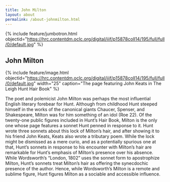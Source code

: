 ```yaml
---
title: John Milton
layout: about
permalink: /about-johnmilton.html
---
```

{% include feature/jumbotron.html objectid="https://hrc.contentdm.oclc.org/digital/iiif/p15878coll14/195/full/full/0/default.jpg" %}

## John Milton

{% include feature/image.html objectid="https://hrc.contentdm.oclc.org/digital/iiif/p15878coll14/195/full/full/0/default.jpg" width="25" caption="The page featuring John Keats in The Leigh Hunt Hair Book" %} 

The poet and polemicist John Milton was perhaps the most influential English literary forebear for Hunt. Although from childhood Hunt steeped himself in the works of the canonical giants Chaucer, Spenser, and Shakespeare, Milton was for him something of an idol (Roe 22). Of the twenty-one public figures included in Hunt’s Hair Book, Milton is the only one whose page features a sonnet Hunt penned in response to it. Hunt wrote three sonnets about this lock of Milton’s hair, and after showing it to his friend John Keats, Keats also wrote a tributary poem. While the lock might be dismissed as a mere curio, and as a potentially spurious one at that, Hunt’s sonnets in response to his encounter with Milton’s hair are remarkable for Hunt’s emphasis of Milton’s presence over his absence. While Wordsworth’s “London, 1802” uses the sonnet form to apostrophize Milton, Hunt’s sonnets treat Milton’s hair as offering the synecdochic presence of the author. Hence, while Wordsworth’s Milton is a remote and sublime figure, Hunt figures Milton as a sociable and accessible influence.

